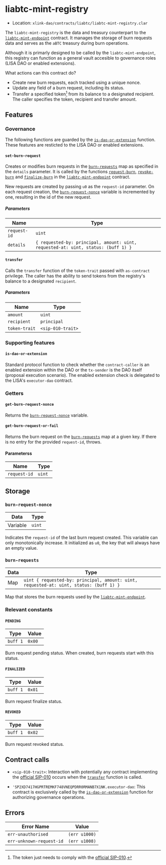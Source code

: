 # liabtc-mint-registry

- Location: `xlink-dao/contracts/liabtc/liabtc-mint-registry.clar`
<!-- - [Deployed contract](link-to-explorer) -->

The `liabtc-mint-registry` is the data and treasury counterpart to the [`liabtc-mint-endpoint`][mint] contract. It manages the storage of burn requests data and serves as the `aBTC` treasury during burn operations.

Although it is primarly designed to be called by the `liabtc-mint-endpoint`, this registry can function as a general vault accesible to governance roles (LISA DAO or enabled extensions).

What actions can this contract do?

- Create new burn requests, each tracked using a unique nonce.
- Update any field of a burn request, including its status.
- Transfer a specified token[^1] from its balance to a designated recipient. The caller specifies the token, recipient and transfer amount.

## Features

### Governance

The following functions are guarded by the [`is-dao-or-extension`](#is-dao-or-extension) function. These features are resticted to the LISA DAO or enabled extensions.

#### `set-burn-request`

Creates or modifies burn requests in the [`burn-requests`](#burn-requests) map as specified in the `details` parameter. It is called by the functions [`request-burn`](liabtc-mint-endpoint.md#request-burn), [`revoke-burn`](liabtc-mint-endpoint.md#revoke-burn) and [`finalize-burn`](liabtc-mint-endpoint.md#finalize-burn) in the [`liabtc-mint-endpoint`][mint] contract.

New requests are created by passing `u0` as the `request-id` parameter. On each request creation, the [`burn-request-nonce`](#burn-request-nonce) variable is incremented by one, resulting in the id of the new request.

##### Parameters

| Name         | Type                                                                              |
| ------------ | --------------------------------------------------------------------------------- |
| `request-id` | `uint`                                                                            |
| `details`    | `{ requested-by: principal, amount: uint, requested-at: uint, status: (buff 1) }` |

#### `transfer`

Calls the `transfer` function of the `token-trait` passed with `as-contract` privilege. The caller has the ability to send tokens from the registry's balance to a designated `recipient`.

##### Parameters

| Name          | Type              |
| ------------- | ----------------- |
| `amount`      | `uint`            |
| `recipient`   | `principal`       |
| `token-trait` | `<sip-010-trait>` |

### Supporting features

#### `is-dao-or-extension`

Standard protocol function to check whether the `contract-caller` is an enabled extension within the DAO or the `tx-sender` is the DAO itself (proposal execution scenario). The enabled extension check is delegated to the LISA's `executor-dao` contract.

### Getters

#### `get-burn-request-nonce`

Returns the [`burn-request-nonce`](#burn-request-nonce) variable.

#### `get-burn-request-or-fail`

Returns the burn request on the [`burn-requests`](#burn-requests) map at a given key. If there is no entry for the provided `request-id`, throws.

#### Parameterss

| Name         | Type   |
| ------------ | ------ |
| `request-id` | `uint` |

## Storage

### `burn-request-nonce`

| Data     | Type   |
| -------- | ------ |
| Variable | `uint` |

Indicates the `request-id` of the last burn request created. This variable can only monotonically increase. It initialized as `u0`, the key that will always have an empty value.

### `burn-requests`

| Data | Type                                                                                   |
| ---- | -------------------------------------------------------------------------------------- |
| Map  | `uint { requested-by: principal, amount: uint, requested-at: uint, status: (buff 1) }` |

Map that stores the burn requests used by the [`liabtc-mint-endpoint`][mint].

### Relevant constants

#### `PENDING`

| Type     | Value  |
| -------- | ------ |
| `buff 1` | `0x00` |

Burn request pending status. When created, burn requests start with this status.

#### `FINALIZED`

| Type     | Value  |
| -------- | ------ |
| `buff 1` | `0x01` |

Burn request finalize status.

#### `REVOKED`

| Type     | Value  |
| -------- | ------ |
| `buff 1` | `0x02` |

Burn request revoked status.

## Contract calls

- `<sip-010-trait>`: Interaction with potentially any contract implementing the [official SIP-010][sip010] occurs when the [`transfer`](#transfer) function is called.

<!-- TODO: LiaBTC DAO will switch to LISA's DAO when going live. -->

- `'SP2XD7417HGPRTREMKF748VNEQPDRR0RMANB7X1NK.executor-dao`: This contract is exclusively called by the [`is-dao-or-extension`](#is-dao-or-extension) function for authorizing governance operations.

## Errors

| Error Name               | Value         |
| ------------------------ | ------------- |
| `err-unauthorised`       | `(err u1000)` |
| `err-unknown-request-id` | `(err u1008)` |

[mint]: liabtc-mint-endpoint.md
[sip010]: https://github.com/stacksgov/sips/blob/main/sips/sip-010/sip-010-fungible-token-standard.md

[^1]: The token just needs to comply with the [official SIP-010][sip010].
